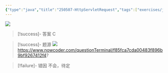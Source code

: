 ```yaml
---
{"type":"java","title":"250507-HttpServletRequest","tags":["exercises/java"],"author":"codertoro","establish":"2025-05-07","update":"2025-05-07","dg-publish":true,"java":true,"permalink":"/Exercises/Java/250507/250507-HttpServletRequest/","dgPassFrontmatter":true,"created":"2025-05-07T08:51:02.784+08:00","updated":"2025-05-07T08:52:59.677+08:00"}
---
```


![](https://img.codertoro.top/Bucket/Exercises/Java/20250507085147630.png)

> [!success]- 答案
C

> [!success]- 题源
![](https://img.codertoro.top/Bucket/Exercises/Java/20250507085203883.png)
https://www.nowcoder.com/questionTerminal/f85fca7cda00483f896b9bf9267412f4?

> [!failure]- 错因
不会，待定

